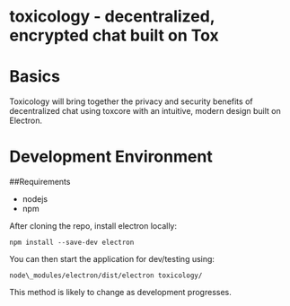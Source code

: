 # toxicology - decentralized, encrypted chat built on Tox

# Basics
Toxicology will bring together the privacy and security benefits of decentralized chat using toxcore with an intuitive, modern design built on Electron.

# Development Environment
##Requirements
- nodejs
- npm

After cloning the repo, install electron locally:

```
npm install --save-dev electron
```

You can then start the application for dev/testing using:

```
node\_modules/electron/dist/electron toxicology/
```

This method is likely to change as development progresses. 
